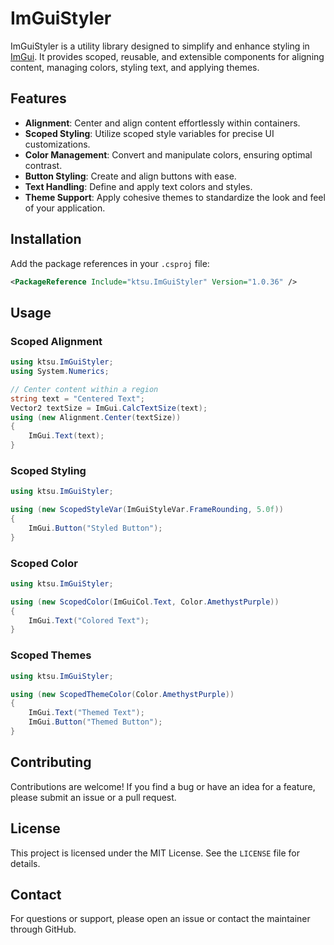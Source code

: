 # ImGuiStyler

ImGuiStyler is a utility library designed to simplify and enhance styling in [ImGui](https://github.com/ocornut/imgui). It provides scoped, reusable, and extensible components for aligning content, managing colors, styling text, and applying themes.

## Features

- **Alignment**: Center and align content effortlessly within containers.
- **Scoped Styling**: Utilize scoped style variables for precise UI customizations.
- **Color Management**: Convert and manipulate colors, ensuring optimal contrast.
- **Button Styling**: Create and align buttons with ease.
- **Text Handling**: Define and apply text colors and styles.
- **Theme Support**: Apply cohesive themes to standardize the look and feel of your application.

## Installation

Add the package references in your `.csproj` file:

```xml
<PackageReference Include="ktsu.ImGuiStyler" Version="1.0.36" />
```

## Usage

### Scoped Alignment

```csharp
using ktsu.ImGuiStyler;
using System.Numerics;

// Center content within a region
string text = "Centered Text";
Vector2 textSize = ImGui.CalcTextSize(text);
using (new Alignment.Center(textSize))
{
    ImGui.Text(text);
}
```

### Scoped Styling

```csharp
using ktsu.ImGuiStyler;

using (new ScopedStyleVar(ImGuiStyleVar.FrameRounding, 5.0f))
{
    ImGui.Button("Styled Button");
}
```

### Scoped Color

```csharp
using ktsu.ImGuiStyler;

using (new ScopedColor(ImGuiCol.Text, Color.AmethystPurple))
{
    ImGui.Text("Colored Text");
}
```

### Scoped Themes

```csharp
using ktsu.ImGuiStyler;

using (new ScopedThemeColor(Color.AmethystPurple))
{
    ImGui.Text("Themed Text");
    ImGui.Button("Themed Button");
}
```

## Contributing

Contributions are welcome! If you find a bug or have an idea for a feature, please submit an issue or a pull request.

## License

This project is licensed under the MIT License. See the `LICENSE` file for details.

## Contact

For questions or support, please open an issue or contact the maintainer through GitHub.

